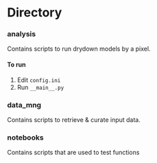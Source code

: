 # Directory
### analysis
Contains scripts to run drydown models by a pixel. 
#### To run
1. Edit `config.ini`
2. Run `__main__.py`

### data_mng 
Contains scripts to retrieve & curate input data.

### notebooks
Contains scripts that are used to test functions 